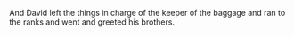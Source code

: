 And David left the things in charge of the keeper of the baggage and ran to the ranks and went and greeted his brothers.
